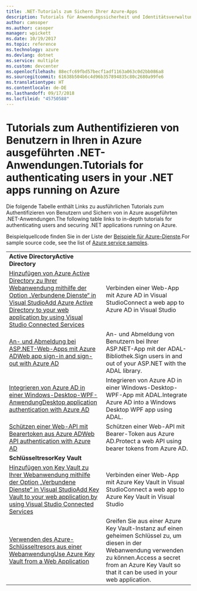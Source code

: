 ```yaml
---
title: .NET-Tutorials zum Sichern Ihrer Azure-Apps
description: Tutorials für Anwendungssicherheit und Identitätsverwaltung in Ihren in Azure ausgeführten .NET-Anwendungen.
author: camsoper
ms.author: casoper
manager: wpickett
ms.date: 10/19/2017
ms.topic: reference
ms.technology: azure
ms.devlang: dotnet
ms.service: multiple
ms.custom: devcenter
ms.openlocfilehash: 88ecfc69fbd57becf1adf1163a063c0d2bb086a8
ms.sourcegitcommit: 61638b504b6c4d96b357894835c80c2680a99fe6
ms.translationtype: HT
ms.contentlocale: de-DE
ms.lasthandoff: 09/17/2018
ms.locfileid: "45750588"
---
```

# <a name="tutorials-for-authenticating-users-in-your-net-apps-running-on-azure"></a><span data-ttu-id="d6d46-103">Tutorials zum Authentifizieren von Benutzern in Ihren in Azure ausgeführten .NET-Anwendungen.</span><span class="sxs-lookup"><span data-stu-id="d6d46-103">Tutorials for authenticating users in your .NET apps running on Azure</span></span>

<span data-ttu-id="d6d46-104">Die folgende Tabelle enthält Links zu ausführlichen Tutorials zum Authentifizieren von Benutzern und Sichern von in Azure ausgeführten .NET-Anwendungen.</span><span class="sxs-lookup"><span data-stu-id="d6d46-104">The following table links to in-depth tutorials for authenticating users and securing .NET applications running on Azure.</span></span>

<span data-ttu-id="d6d46-105">Beispielquellcode finden Sie in der Liste der [Beispiele für Azure-Dienste](https://azure.microsoft.com/resources/samples/?platform=dotnet).</span><span class="sxs-lookup"><span data-stu-id="d6d46-105">For sample source code, see the list of [Azure service samples](https://azure.microsoft.com/resources/samples/?platform=dotnet).</span></span>

| | |
|---|---|
|<span data-ttu-id="d6d46-106">**Active Directory**</span><span class="sxs-lookup"><span data-stu-id="d6d46-106">**Active Directory**</span></span>||
| <span data-ttu-id="d6d46-107">[Hinzufügen von Azure Active Directory zu Ihrer Webanwendung mithilfe der Option „Verbundene Dienste“ in Visual Studio][5]</span><span class="sxs-lookup"><span data-stu-id="d6d46-107">[Add Azure Active Directory to your web application by using Visual Studio Connected Services][5]</span></span> | <span data-ttu-id="d6d46-108">Verbinden einer Web-App mit Azure AD in Visual Studio</span><span class="sxs-lookup"><span data-stu-id="d6d46-108">Connect a web app to Azure AD in Visual Studio</span></span> |
| <span data-ttu-id="d6d46-109">[An- und Abmeldung bei ASP.NET-Web-Apps mit Azure AD][1]</span><span class="sxs-lookup"><span data-stu-id="d6d46-109">[Web app sign-in and sign-out with Azure AD][1]</span></span> | <span data-ttu-id="d6d46-110">An- und Abmeldung von Benutzern bei Ihrer ASP.NET-App mit der ADAL-Bibliothek.</span><span class="sxs-lookup"><span data-stu-id="d6d46-110">Sign users in and out of your ASP.NET with the ADAL library.</span></span> |
| <span data-ttu-id="d6d46-111">[Integrieren von Azure AD in einer Windows-Desktop-WPF-Anwendung][2]</span><span class="sxs-lookup"><span data-stu-id="d6d46-111">[Desktop application authentication with Azure AD][2]</span></span>| <span data-ttu-id="d6d46-112">Integrieren von Azure AD in einer Windows-Desktop-WPF-App mit ADAL.</span><span class="sxs-lookup"><span data-stu-id="d6d46-112">Integrate Azure AD into a Windows Desktop WPF app using ADAL.</span></span> | 
| <span data-ttu-id="d6d46-113">[Schützen einer Web-API mit Bearertoken aus Azure AD][3]</span><span class="sxs-lookup"><span data-stu-id="d6d46-113">[Web API authentication with Azure AD][3]</span></span> | <span data-ttu-id="d6d46-114">Schützen einer Web-API mit Bearer-Token aus Azure AD.</span><span class="sxs-lookup"><span data-stu-id="d6d46-114">Protect a web API using bearer tokens from Azure AD.</span></span> |
|<span data-ttu-id="d6d46-115">**Schlüsseltresor**</span><span class="sxs-lookup"><span data-stu-id="d6d46-115">**Key Vault**</span></span>||
| <span data-ttu-id="d6d46-116">[Hinzufügen von Key Vault zu Ihrer Webanwendung mithilfe der Option „Verbundene Dienste“ in Visual Studio][6]</span><span class="sxs-lookup"><span data-stu-id="d6d46-116">[Add Key Vault to your web application by using Visual Studio Connected Services][6]</span></span> | <span data-ttu-id="d6d46-117">Verbinden einer Web-App mit Azure Key Vault in Visual Studio</span><span class="sxs-lookup"><span data-stu-id="d6d46-117">Connect a web app to Azure Key Vault in Visual Studio</span></span> |
| <span data-ttu-id="d6d46-118">[Verwenden des Azure-Schlüsseltresors aus einer Webanwendung][4]</span><span class="sxs-lookup"><span data-stu-id="d6d46-118">[Use Azure Key Vault from a Web Application][4]</span></span> | <span data-ttu-id="d6d46-119">Greifen Sie aus einer Azure Key Vault-Instanz auf einen geheimen Schlüssel zu, um diesen in der Webanwendung verwenden zu können.</span><span class="sxs-lookup"><span data-stu-id="d6d46-119">Access a secret from an Azure Key Vault so that it can be used in your web application.</span></span> | 

[1]: /azure/active-directory/develop/active-directory-devquickstarts-webapp-dotnet
[2]: /azure/active-directory/develop/active-directory-devquickstarts-dotnet
[3]: /azure/active-directory/develop/active-directory-devquickstarts-webapi-dotnet
[4]: /azure/key-vault/key-vault-use-from-web-application
[5]: /azure/active-directory/develop/vs-active-directory-add-connected-service
[6]: /azure/key-vault/vs-key-vault-add-connected-service